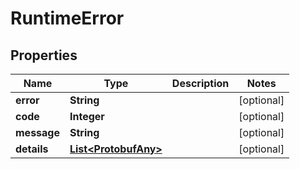 

# RuntimeError


## Properties

Name | Type | Description | Notes
------------ | ------------- | ------------- | -------------
**error** | **String** |  |  [optional]
**code** | **Integer** |  |  [optional]
**message** | **String** |  |  [optional]
**details** | [**List&lt;ProtobufAny&gt;**](ProtobufAny.md) |  |  [optional]



